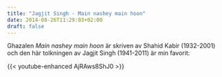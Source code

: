 ```yaml
---
title: "Jagjit Singh - Main nashey main hoon"
date: 2014-08-26T11:29:03+02:00
draft: false
---
```


Ghazalen *Main nashey main hoon* är skriven av Shahid Kabir (1932-2001) och den här tolkningen av Jagjit Singh (1941-2011) är min favorit:

{{< youtube-enhanced AjRAws8ShJ0 >}}
